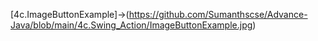 [4c.ImageButtonExample]->(https://github.com/Sumanthscse/Advance-Java/blob/main/4c.Swing_Action/ImageButtonExample.jpg)
